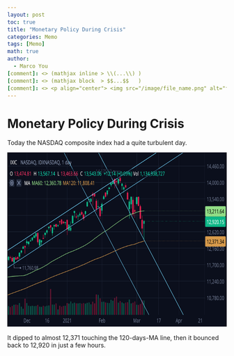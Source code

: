 ```yaml
---
layout: post
toc: true
title: "Monetary Policy During Crisis"
categories: Memo
tags: [Memo]
math: true
author:
  - Marco You
[comment]: <> (mathjax inline > \\(...\\) )
[comment]: <> (mathjax block  > $$...$$   )
[comment]: <> <p align="center"> <img src="/image/file_name.png" alt="file_name" width="420" height="300"> </p>
---
```


# Monetary Policy During Crisis

Today the NASDAQ composite index had a quite turbulent day.

<p align="center"> <img src="/image/memo/210305_NASDAQ.png" alt="panel" width="700" height="400"> </p>

It dipped to almost 12,371 touching the 120-days-MA line, then it bounced back to 12,920 in just a few hours. 